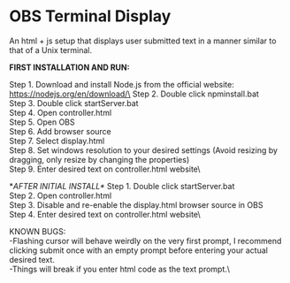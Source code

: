# OBS Terminal Display
 An html + js setup that displays user submitted text in a manner similar to that of a Unix terminal.

**FIRST INSTALLATION AND RUN:**

Step 1. 	Download and install Node.js from the official website: https://nodejs.org/en/download/\
Step 2.		Double click npminstall.bat\
Step 3. 	Double click startServer.bat\
Step 4. 	Open controller.html\
Step 5. 	Open OBS\
Step 6.		Add browser source\
Step 7. 	Select display.html\
Step 8. 	Set windows resolution to your desired settings (Avoid resizing by dragging, only resize by changing the properties)\
Step 9.	Enter desired text on controller.html website\

**AFTER INITIAL INSTALL\**
Step 1.	Double click startServer.bat\
Step 2.	Open controller.html\
Step 3.	Disable and re-enable the display.html browser source in OBS\
Step 4.	Enter desired text on controller.html website\



KNOWN BUGS:\
-Flashing cursor will behave weirdly on the very first prompt, I recommend clicking submit once with an empty prompt before entering your actual desired text.\
-Things will break if you enter html code as the text prompt.\
